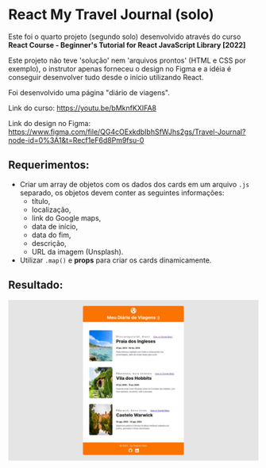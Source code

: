 # React My Travel Journal (solo)

Este foi o quarto projeto (segundo solo) desenvolvido através do curso **React Course - Beginner's Tutorial for React JavaScript Library [2022]**

Este projeto não teve 'solução' nem 'arquivos prontos' (HTML e CSS por exemplo), o instrutor apenas forneceu o design no Figma e a idéia é conseguir desenvolver tudo desde o início utilizando React.

Foi desenvolvido uma página "diário de viagens".

Link do curso:
https://youtu.be/bMknfKXIFA8

Link do design no Figma:
https://www.figma.com/file/QG4cOExkdbIbhSfWJhs2gs/Travel-Journal?node-id=0%3A1&t=Recf1eF6d8Pm9fsu-0

## Requerimentos:

- Criar um array de objetos com os dados dos cards em um arquivo `.js` separado, os objetos devem conter as seguintes informações:
    - título,
    - localização,
    - link do Google maps,
    - data de início,
    - data do fim,
    - descrição,
    - URL da imagem (Unsplash).
- Utilizar `.map()` e **props** para criar os cards dinamicamente.

## Resultado:

![screenshot da página do projeto](./react-my-travel-journal-screenshot.jpeg)
